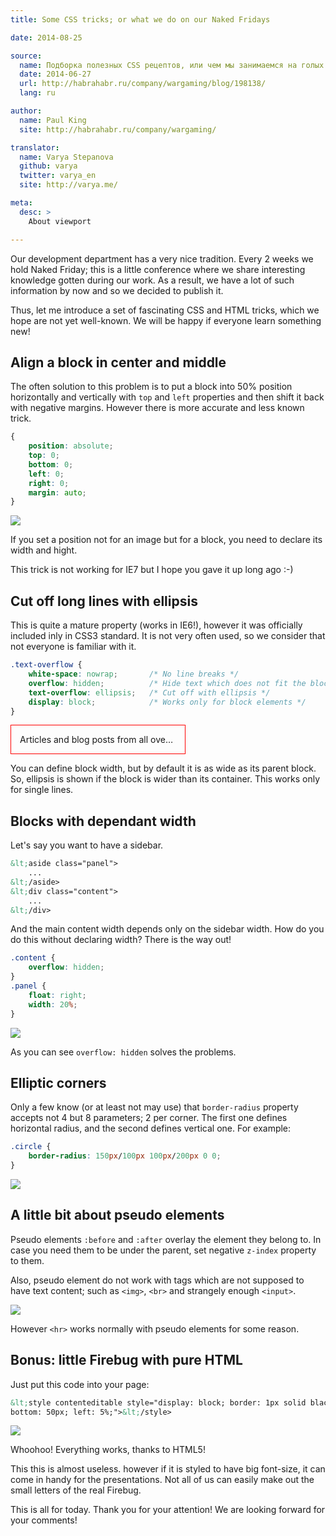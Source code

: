 ```yaml
---
title: Some CSS tricks; or what we do on our Naked Fridays

date: 2014-08-25

source:
  name: Подборка полезных CSS рецептов, или чем мы занимаемся на голых пятницах
  date: 2014-06-27
  url: http://habrahabr.ru/company/wargaming/blog/198138/
  lang: ru

author:
  name: Paul King
  site: http://habrahabr.ru/company/wargaming/

translator:
  name: Varya Stepanova
  github: varya
  twitter: varya_en
  site: http://varya.me/

meta:
  desc: >
    About viewport

---
```

Our development department has a very nice tradition. Every 2 weeks we hold Naked Friday; this is a little conference
where we share interesting knowledge gotten during our work. As a result, we have a lot of such information by now and
so we decided to publish it.

Thus, let me introduce a set of fascinating CSS and HTML tricks, which we hope are not yet well-known. We will be happy
if everyone learn something new!

<!-- cut -->

## Align a block in center and middle

The often solution to this problem is to put a block into 50% position horizontally and vertically with `top` and `left`
properties and then shift it back with negative margins. However there is more accurate and less known trick.

```css
{
    position: absolute;
    top: 0;
    bottom: 0;
    left: 0;
    right: 0;
    margin: auto;
}
```

![](img/center-middle.jpg)

If you set a position not for an image but for a block, you need to declare its width and hight.

This trick is not working for IE7 but I hope you gave it up long ago :-)

## Cut off long lines with ellipsis

This is quite a mature property (works in IE6!), however it was officially included inly in CSS3 standard. It is not
very often used, so we consider that not everyone is familiar with it.

```css
.text-overflow {
    white-space: nowrap;       /* No line breaks */
    overflow: hidden;          /* Hide text which does not fit the block */
    text-overflow: ellipsis;   /* Cut off with ellipsis */
    display: block;            /* Works only for block elements */
}
```

<style>
.text-overflow {
    white-space: nowrap;       /* No line breaks */
    overflow: hidden;          /* Hide text which does not fit the block */
    text-overflow: ellipsis;   /* Cut off with ellipsis */
    display: block;            /* Works only for block elements */
}

.column {
  width: 250px;
  border: red 1px solid;
  padding: 1em;
}

</style>

<div class="column">
    <div class="text-overflow">
        Articles and blog posts from all over the world
    </div>
</div>

You can define block width, but by default it is as wide as its parent block. So, ellipsis is shown if the block
is wider than its container. This works only for single lines.

## Blocks with dependant width

Let's say you want to have a sidebar.

```html
&lt;aside class="panel">
    ...
&lt;/aside>
&lt;div class="content">
    ...
&lt;/div>
```

And the main content width depends only on the sidebar width. How do you do this without declaring width? There is the way out!

```css
.content {
    overflow: hidden;
}
.panel {
    float: right;
    width: 20%;
}
```

![](overflow.png)

As you can see `overflow: hidden` solves the problems.

## Elliptic corners

Only a few know (or at least not may use) that `border-radius` property accepts not 4 but 8 parameters; 2 per corner.
The first one defines horizontal radius, and the second defines vertical one. For example:

```css
.circle {
    border-radius: 150px/100px 100px/200px 0 0;
}
```

![](img/eliptic-corners.gif)

## A little bit about pseudo elements

Pseudo elements `:before` and `:after` overlay the element they belong to. In case you need them to be under the parent,
set negative `z-index` property to them.

Also, pseudo element do not work with tags which are not supposed to have text content; such as `<img>`, `<br>` and
strangely enough `<input>`.

![](img/pseudo-elements.gif)

However `<hr>` works normally with pseudo elements for some reason.

## Bonus: little Firebug with pure HTML

Just put this code into your page:

```html
&lt;style contenteditable style="display: block; border: 1px solid black; width: 90%; height: 300px; position: fixed;
bottom: 50px; left: 5%;">&lt;/style>
```

![](img/little-firebug.gif)

Whoohoo! Everything works, thanks to HTML5!

This this is almost useless. however if it is styled to have big font-size, it can come in handy for the presentations.
Not all of us can easily make out the small letters of the real Firebug.

This is all for today. Thank you for your attention! We are looking forward for your comments!

